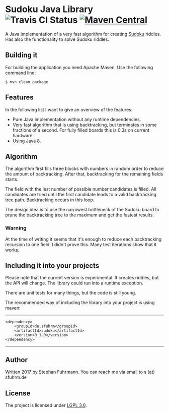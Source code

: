 # Sudoku Java Library ![Travis CI Status](https://travis-ci.org/sfuhrm/sudoku.svg?branch=master) [![Maven Central](https://maven-badges.herokuapp.com/maven-central/de.sfuhrm/sudoku/badge.svg)](https://maven-badges.herokuapp.com/maven-central/de.sfuhrm/sudoku)

A Java implementation of a very fast algorithm for creating [Sudoku](https://en.wikipedia.org/wiki/Sudoku) riddles.
Has also the functionality to solve Sudoku riddles.

## Building it

For building the application you need Apache Maven.
Use the following command line:

    $ mvn clean package
    
## Features

In the following list I want to give an overview of the features:

* Pure Java implementation without any runtime dependencies.
* Very fast algorithm that is using backtracking, but terminates in some fractions of a second. For fully filled boards this is 0.3s on current hardware.
* Using Java 8.

## Algorithm

The algorithm first fills three blocks with numbers in random order to reduce the amount of backtracking.
After that, backtracking for the remaining fields starts.

The field with the lest number of possible number candidates is filled. All candidates are tried until
the first candidate leads to a valid backtracking tree path. Backtracking occurs in this loop.

The design idea is to use the narrowest bottleneck of the Sudoku board to prune the backtracking
tree to the maximum and get the fastest results.

### Warning

At the time of writing it seems that it's enough to reduce each backtracking recursion to one field.
I didn't prove this. Many test iterations show that it works.

## Including it into your projects

Please note that the current version is experimental. It creates riddles, but the API will change.
The library could run into a runtime exception.

There are unit tests for many things, but the code is still young.

The recommended way of including the library into your project is using maven:

---------------------------------------
    <dependency>
        <groupId>de.sfuhrm</groupId>
        <artifactId>sudoku</artifactId>
        <version>0.1.0</version>
    </dependency>
---------------------------------------

## Author

Written 2017 by Stephan Fuhrmann. You can reach me via email to s (at) sfuhrm.de

## License

The project is licensed under [LGPL 3.0](https://www.gnu.org/licenses/lgpl-3.0.en.html).
